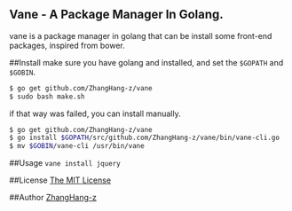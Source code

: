 Vane - A Package Manager In Golang.
---------------------------------------

vane is a package manager in golang that can be install some front-end packages, inspired from bower.

##Install
make sure you have golang and installed, and set the `$GOPATH` and `$GOBIN`.

```bash
$ go get github.com/ZhangHang-z/vane
$ sudo bash make.sh
```

if that way was failed, you can install manually.

```bash
$ go get github.com/ZhangHang-z/vane
$ go install $GOPATH/src/github.com/ZhangHang-z/vane/bin/vane-cli.go
$ mv $GOBIN/vane-cli /usr/bin/vane
```

##Usage
`vane install jquery`

##License
[The MIT License](./LICENSE)


##Author
[ZhangHang-z](https://github.com/ZhangHang-z)